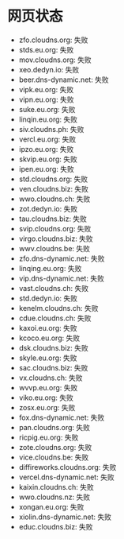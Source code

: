 # 网页状态
- zfo.cloudns.org: 失败
- stds.eu.org: 失败
- mov.cloudns.org: 失败
- xeo.dedyn.io: 失败
- beer.dns-dynamic.net: 失败
- vipk.eu.org: 失败
- vipn.eu.org: 失败
- suke.eu.org: 失败
- linqin.eu.org: 失败
- siv.cloudns.ph: 失败
- vercl.eu.org: 失败
- ipzo.eu.org: 失败
- skvip.eu.org: 失败
- ipen.eu.org: 失败
- std.cloudns.org: 失败
- ven.cloudns.biz: 失败
- wwo.cloudns.ch: 失败
- zot.dedyn.io: 失败
- tau.cloudns.biz: 失败
- svip.cloudns.org: 失败
- virgo.cloudns.biz: 失败
- wwv.cloudns.be: 失败
- zfo.dns-dynamic.net: 失败
- linqing.eu.org: 失败
- vip.dns-dynamic.net: 失败
- vast.cloudns.ch: 失败
- std.dedyn.io: 失败
- kenelm.cloudns.ch: 失败
- cdue.cloudns.ch: 失败
- kaxoi.eu.org: 失败
- kcoco.eu.org: 失败
- dsk.cloudns.biz: 失败
- skyle.eu.org: 失败
- sac.cloudns.biz: 失败
- vx.cloudns.ch: 失败
- wvvp.eu.org: 失败
- viko.eu.org: 失败
- zosx.eu.org: 失败
- fox.dns-dynamic.net: 失败
- pan.cloudns.org: 失败
- ricpig.eu.org: 失败
- zote.cloudns.org: 失败
- vice.cloudns.be: 失败
- diffireworks.cloudns.org: 失败
- vercel.dns-dynamic.net: 失败
- kaixin.cloudns.ch: 失败
- wwo.cloudns.nz: 失败
- xongan.eu.org: 失败
- xiolin.dns-dynamic.net: 失败
- educ.cloudns.biz: 失败
